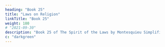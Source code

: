 ```yaml
---
heading: "Book 25"
title: "Laws on Religion"
linkTitle: "Book 25"
weight: 180
# "2021-09-30"
description: "Book 25 of The Spirit of the Laws by Montesquieu Simplified in 15 chapters"
c: "darkgreen"
---
```

